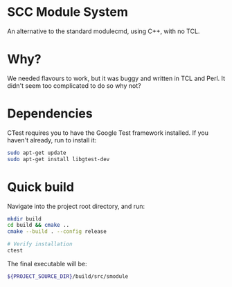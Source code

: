 # SCC Module System
An alternative to the standard modulecmd, using C++, with no TCL.

# Why?
We needed flavours to work, but it was buggy and written in TCL and Perl.
It didn't seem too complicated to do so why not?

# Dependencies
CTest requires you to have the Google Test framework installed. If you haven't already,
run to install it:
```sh
sudo apt-get update
sudo apt-get install libgtest-dev
```

# Quick build
Navigate into the project root directory, and run:
```sh
mkdir build
cd build && cmake ..
cmake --build . --config release

# Verify installation
ctest
```
The final executable will be:
```sh
${PROJECT_SOURCE_DIR}/build/src/smodule
```